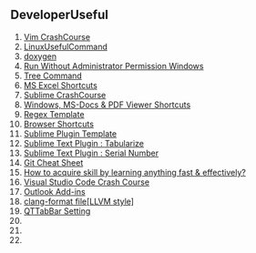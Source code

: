 ## DeveloperUseful

1. [Vim CrashCourse](https://github.com/VisheshPatel/DeveloperUseful/blob/master/Vim%20CrashCourse.md)
2. [LinuxUsefulCommand](https://github.com/VisheshPatel/DeveloperUseful/blob/master/LinuxUsefulCommand.md)
3. [doxygen](https://github.com/VisheshPatel/DeveloperUseful/blob/master/doxygen.md)
4. [Run Without Administrator Permission Windows](https://github.com/VisheshPatel/DeveloperUseful/blob/master/Run%20Without%20Administrator%20Permission.md)
5. [Tree Command](https://github.com/VisheshPatel/DeveloperUseful/blob/master/Tree.md)
6. [MS Excel Shortcuts](https://github.com/VisheshPatel/DeveloperUseful/blob/master/MS%20Excel%20Shortcuts.md)
7. [Sublime CrashCourse](https://github.com/VisheshPatel/DeveloperUseful/blob/master/Sublime%20CrashCourse.md)
8. [Windows, MS-Docs & PDF Viewer Shortcuts](https://github.com/VisheshPatel/DeveloperUseful/blob/master/Windows%20Shortcut.md)
9. [Regex Template](https://github.com/VisheshPatel/DeveloperUseful/blob/master/Regex%20Template.md)
10. [Browser Shortcuts](https://github.com/VisheshPatel/DeveloperUseful/blob/master/Browser%20Shortcut.md)
11. [Sublime Plugin Template](https://github.com/VisheshPatel/DeveloperUseful/blob/master/Sublime%20Plugin%20Template.md)
12. [Sublime Text Plugin : Tabularize](https://github.com/VisheshPatel/DeveloperUseful/blob/master/Sublime%20Text%20Plugin%20:%20Tabularize.md)
12. [Sublime Text Plugin : Serial Number](https://github.com/VisheshPatel/DeveloperUseful/blob/master/Sublime%20Text%20Plugin%20:%20Serial%20Number.md)
13. [Git Cheat Sheet](https://github.com/VisheshPatel/DeveloperUseful/blob/master/Git%20Cheat%20Sheet.md)
14. [How to acquire skill by learning anything fast & effectively?](https://github.com/VisheshPatel/DeveloperUseful/blob/master/How%20to%20acquire%20skill%20by%20learning%20anything%20fast%20%26%20effectively%3F.md)
15. [Visual Studio Code Crash Course](https://github.com/VisheshPatel/DeveloperUseful/blob/master/Visual%20Studio%20Code%20Crash%20Course.md)
16. [Outlook Add-ins](https://github.com/VisheshPatel/DeveloperUseful/blob/master/Outlook.md)
17. [clang-format file[LLVM style]](https://github.com/VisheshPatel/DeveloperUseful/blob/master/.clang-format)
18. [QTTabBar Setting](https://github.com/VisheshPatel/DeveloperUseful/blob/master/QTTabBar.xml)
19. []()
20. []()
21. []()
